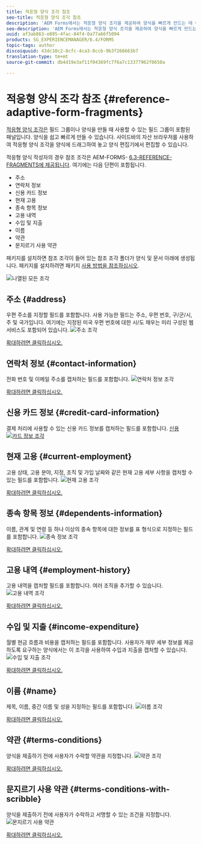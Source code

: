 ```yaml
---
title: 적응형 양식 조각 참조
seo-title: 적응형 양식 조각 참조
description: 'AEM Forms에서는 적응형 양식 조각을 제공하여 양식을 빠르게 만드는 데 에셋으로 사용할 수 있습니다. '
seo-description: 'AEM Forms에서는 적응형 양식 조각을 제공하여 양식을 빠르게 만드는 데 에셋으로 사용할 수 있습니다. '
uuid: af3ab863-e895-4fac-84f4-0a77a66f5094
products: SG_EXPERIENCEMANAGER/6.4/FORMS
topic-tags: author
discoiquuid: 43dc10c2-8cfc-4ca3-8ccb-9b3f268663b7
translation-type: tm+mt
source-git-commit: db4d19e3af11f04369fc7f6a7c13377962f0650a

---
```



# 적응형 양식 조각 참조 {#reference-adaptive-form-fragments}

[적응형 양식 조각은](/help/forms/using/adaptive-form-fragments.md) 필드 그룹이나 양식을 만들 때 사용할 수 있는 필드 그룹이 포함된 패널입니다. 양식을 쉽고 빠르게 만들 수 있습니다. 사이드바의 자산 브라우저를 사용하여 적응형 양식 조각을 양식에 드래그하여 놓고 양식 편집기에서 편집할 수 있습니다.

적응형 양식 작성자의 경우 참조 조각은 AEM-FORMS- [6.3-REFERENCE-FRAGMENTS에 제공됩니다](https://www.adobeaemcloud.com/content/marketplace/marketplaceProxy.html?packagePath=/content/companies/public/adobe/packages/cq630/fd/AEM-FORMS-6.3-REFERENCE-FRAGMENTS). 여기에는 다음 단편이 포함됩니다.

* 주소
* 연락처 정보
* 신용 카드 정보
* 현재 고용
* 종속 항목 정보
* 고용 내역
* 수입 및 지출
* 이름
* 약관
* 문지르기 사용 약관

패키지를 설치하면 참조 조각이 들어 있는 참조 조각 폴더가 양식 및 문서 아래에 생성됩니다. 패키지를 설치하려면 패키지 [사용 방법을 참조하십시오](/help/sites-administering/package-manager.md).

![나열된 모든 조각](assets/ootb-frags.png)

## 주소 {#address}

우편 주소를 지정할 필드를 포함합니다. 사용 가능한 필드는 주소, 우편 번호, 구/군/시, 주 및 국가입니다. 여기에는 지정된 미국 우편 번호에 대한 시/도 채우는 미리 구성된 웹 서비스도 포함되어 있습니다.
![주소 조각](assets/address.png)

[확대하려면 클릭하십시오.](assets/address.png)

## 연락처 정보 {#contact-information}

전화 번호 및 이메일 주소를 캡처하는 필드를 포함합니다.
![연락처 정보 조각](assets/contact-info.png)

[확대하려면 클릭하십시오.](assets/contact-info-1.png)

## 신용 카드 정보 {#credit-card-information}

결제 처리에 사용할 수 있는 신용 카드 정보를 캡처하는 필드를 포함합니다.
[ 신용 ![카드 정보 조각](assets/cc-info.png)](assets/cc-info-1.png)

## 현재 고용 {#current-employment}

고용 상태, 고용 분야, 지정, 조직 및 가입 날짜와 같은 현재 고용 세부 사항을 캡처할 수 있는 필드를 포함합니다.
![현재 고용 조각](assets/current-emp.png)

[확대하려면 클릭하십시오.](assets/current-emp-1.png)

## 종속 항목 정보 {#dependents-information}

이름, 관계 및 연령 등 하나 이상의 종속 항목에 대한 정보를 표 형식으로 지정하는 필드를 포함합니다.
![종속 정보 조각](assets/dependents-info.png)

[확대하려면 클릭하십시오.](assets/dependents-info-1.png)

## 고용 내역 {#employment-history}

고용 내역을 캡처할 필드를 포함합니다. 여러 조직을 추가할 수 있습니다.
![고용 내역 조각](assets/emp-history.png)

[확대하려면 클릭하십시오.](assets/emp-history-1.png)

## 수입 및 지출 {#income-expenditure}

월별 현금 흐름과 비용을 캡처하는 필드를 포함합니다. 사용자가 재무 세부 정보를 제공하도록 요구하는 양식에서는 이 조각을 사용하여 수입과 지출을 캡처할 수 있습니다.
![수입 및 지출 조각](assets/income.png)

[확대하려면 클릭하십시오.](assets/income-1.png)

## 이름 {#name}

제목, 이름, 중간 이름 및 성을 지정하는 필드를 포함합니다.
![이름 조각](assets/name.png)

[확대하려면 클릭하십시오.](assets/name-1.png)

## 약관 {#terms-conditions}

양식을 제출하기 전에 사용자가 수락할 약관을 지정합니다.
![약관 조각](assets/tnc.png)

[확대하려면 클릭하십시오.](assets/tnc-1.png)

## 문지르기 사용 약관 {#terms-conditions-with-scribble}

양식을 제출하기 전에 사용자가 수락하고 서명할 수 있는 조건을 지정합니다.
![문지르기 사용 약관](assets/tnc-scribble.png)

[확대하려면 클릭하십시오.](assets/tnc-scribble-1.png)